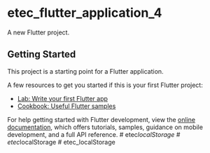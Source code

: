 # etec_flutter_application_4

A new Flutter project.

## Getting Started

This project is a starting point for a Flutter application.

A few resources to get you started if this is your first Flutter project:

- [Lab: Write your first Flutter app](https://docs.flutter.dev/get-started/codelab)
- [Cookbook: Useful Flutter samples](https://docs.flutter.dev/cookbook)

For help getting started with Flutter development, view the
[online documentation](https://docs.flutter.dev/), which offers tutorials,
samples, guidance on mobile development, and a full API reference.
#   e t e c _ l o c a l S t o r a g e  
 #   e t e c _ l o c a l S t o r a g e  
 #   e t e c _ l o c a l S t o r a g e  
 